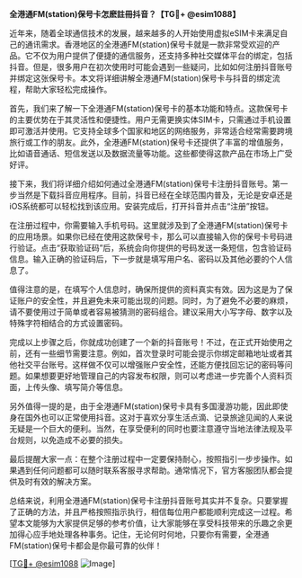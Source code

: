 **全港通FM(station)保号卡怎麽註冊抖音？【TG💪+ @esim1088】**

近年来，随着全球通信技术的发展，越来越多的人开始使用虚拟eSIM卡来满足自己的通讯需求。香港地区的全港通FM(station)保号卡就是一款非常受欢迎的产品。它不仅为用户提供了便捷的通信服务，还支持多种社交媒体平台的绑定，包括抖音。但是，很多用户在初次使用时可能会遇到一些疑问，比如如何注册抖音账号并绑定这张保号卡。本文将详细讲解全港通FM(station)保号卡与抖音的绑定流程，帮助大家轻松完成操作。

首先，我们来了解一下全港通FM(station)保号卡的基本功能和特点。这款保号卡的主要优势在于其灵活性和便捷性。用户无需更换实体SIM卡，只需通过手机设置即可激活并使用。它支持全球多个国家和地区的网络服务，非常适合经常需要跨境旅行或工作的朋友。此外，全港通FM(station)保号卡还提供了丰富的增值服务，比如语音通话、短信发送以及数据流量等功能。这些都使得这款产品在市场上广受好评。

接下来，我们将详细介绍如何通过全港通FM(station)保号卡注册抖音账号。第一步当然是下载抖音应用程序。目前，抖音已经在全球范围内普及，无论是安卓还是iOS系统都可以轻松找到该应用。安装完成后，打开抖音并点击“注册”按钮。

在注册过程中，你需要输入手机号码。这里就涉及到了全港通FM(station)保号卡的应用场景。如果你已经在使用这款保号卡，那么可以直接输入你的保号卡号码进行验证。点击“获取验证码”后，系统会向你提供的号码发送一条短信，包含验证码信息。输入正确的验证码后，下一步就是填写用户名、密码以及其他必要的个人信息了。

值得注意的是，在填写个人信息时，确保所提供的资料真实有效。因为这是为了保证账户的安全性，并且避免未来可能出现的问题。同时，为了避免不必要的麻烦，请不要使用过于简单或者容易被猜测的密码组合。建议采用大小写字母、数字以及特殊字符相结合的方式设置密码。

完成以上步骤之后，你就成功创建了一个新的抖音账号！不过，在正式开始使用之前，还有一些细节需要注意。例如，首次登录时可能会提示你绑定邮箱地址或者其他社交平台账号。这样做不仅可以增强账户安全性，还能方便找回忘记的密码等问题。如果想要更好地管理自己的内容发布权限，则可以考虑进一步完善个人资料页面，上传头像、填写简介等信息。

另外值得一提的是，由于全港通FM(station)保号卡具有多国漫游功能，因此即使身在国外也可以正常使用抖音。这对于喜欢分享生活点滴、记录旅途见闻的人来说无疑是一个巨大的便利。当然，在享受便利的同时也要注意遵守当地法律法规及平台规则，以免造成不必要的损失。

最后提醒大家一点：在整个注册过程中一定要保持耐心，按照指引一步步操作。如果遇到任何问题都可以随时联系客服寻求帮助。通常情况下，官方客服团队都会提供及时有效的解决方案。

总结来说，利用全港通FM(station)保号卡注册抖音账号其实并不复杂。只要掌握了正确的方法，并且严格按照指示执行，相信每位用户都能顺利完成这一过程。希望本文能够为大家提供足够的参考价值，让大家能够在享受科技带来的乐趣之余更加得心应手地处理各种事务。记住，无论何时何地，只要你有需要，全港通FM(station)保号卡都会是你最可靠的伙伴！

[[TG💪+ @esim1088](https://t.me/s/esim1088) ![Image](https://i.postimg.cc/4NQfJmqS/Snipaste-2025-05-13-00-14-12.png)]